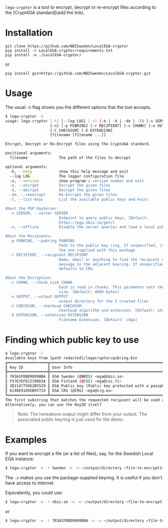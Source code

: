 `lega-cryptor` is a tool to encrypt, decrypt or re-encrypt files
according to the [Crypt4GA standard](add the link).

# Installation

```
git clone https://github.com/NBISweden/LocalEGA-cryptor
pip install -r LocalEGA-cryptor/requirements.txt
pip install -e ./LocalEGA-cryptor/
```

or

```
pip install git+https://github.com/NBISweden/LocalEGA-cryptor.git
```


# Usage

The usual `-h` flag shows you the different options that the tool accepts.

```bash
$ lega-cryptor -h
usage: lega-cryptor [-h] [--log LOG] [-v] (-e | -d | -de | -l) [-s SERVER]
                    [-n] [-p PUBRING] [-r RECIPIENT] [-c CHUNK] [-o OUTPUT]
                    [-C CHECKSUM] [-E EXTENSION]
                    [filename [filename ...]]

Encrypt, Decrypt or Re-Encrypt files using the Crypt4GA standard.

positional arguments:
  filename              The path of the files to decrypt

optional arguments:
  -h, --help            show this help message and exit
  --log LOG             The logger configuration file
  -v, --version         show program's version number and exit
  -e, --encrypt         Encrypt the given files
  -d, --decrypt         Decrypt the given files
  -de, --reencrypt      Re-Encrypt the given files
  -l, --list-keys       List the available public keys and exits

About the PGP KeyServer:
  -s SERVER, --server SERVER
                        Endpoint to query public keys. [Default:
                        https://pgp.nbis.se/get/]
  -n, --offline         Disable the server queries and load a local pubring

About the Recipients:
  -p PUBRING, --pubring PUBRING
                        Path to the public key ring. If unspecified, it uses
                        the one supplied with this package.
  -r RECIPIENT, --recipient RECIPIENT
                        Name, email or anything to find the recipient of the
                        message in the adjacent keyring. If unspecified, it
                        defaults to CRG.

About the Encryption:
  -c CHUNK, --chunk_size CHUNK
                        Each is read in chunks. This parameter sets the buffer
                        size. [Default: 4096 bytes]
  -o OUTPUT, --output OUTPUT
                        output directory for the 3 created files
  -C CHECKSUM, --checksum CHECKSUM
                        Checksum algorithm and extension. [Default: sha256]
  -E EXTENSION, --extension EXTENSION
                        Filename Extension. [Default: c4ga]
```

# Finding which public key to use

```bash
$ lega-cryptor -l
Available keys from [path redacted]/legacryptor/pubring.bin
╔══════════════════╦═══════════════════════════════════════════════════════════════════════════════╗
║ Key ID           ║ User Info                                                                     ║
╠══════════════════╬═══════════════════════════════════════════════════════════════════════════════╣
║ 783A1FDBD9899BBA ║ EGA Sweden (@NBIS) <ega@nbis.se>                                              ║
║ F57E35FE22290D3A ║ EGA Finland (@CSC) <ega@csc.fi>                                               ║
║ 3D214775952B5529 ║ EGA_Public_key (Public key protected with a passphrase) <ega-admin@ebi.ac.uk> ║
║ 6148E9185EB5F733 ║ EGA CRG (@CRG) <ega@crg.eu>                                                   ║
╚══════════════════╩═══════════════════════════════════════════════════════════════════════════════╝
The first substring that matches the requested recipient will be used as the encryption key
Alternatively, you can use the KeyID itself
```

> Note: The hereabove output might differ from your output.
> The associated public keyring is just used for the demo.

# Examples

If you want to encrypt a file (or a list of files), say, for the Swedish Local EGA instance:


```bash
$ lega-cryptor -e -r Sweden -n -o ~/output/directory <file-to-encrypt1> <file-to-encrypt2> ...
```

The `-n` makes you use the package-supplied keyring. It is useful if you don't have access to internet.

Equivalently, you could use:

```bash
$ lega-cryptor -e -r nbis.se -n -o ~/output/directory <file-to-encrypt1> <file-to-encrypt2> ...
```

or

```bash
$ lega-cryptor -e -r 783A1FDBD9899BBA -n -o ~/output/directory <file-to-encrypt1> <file-to-encrypt2> ...
```
